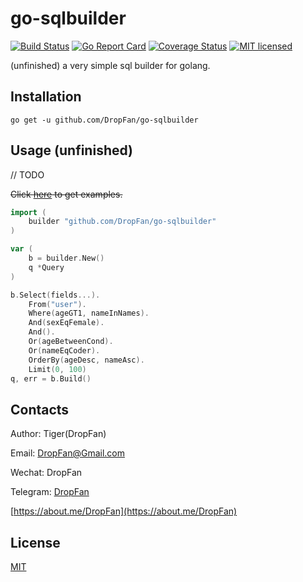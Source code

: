 # go-sqlbuilder

[![Build Status](https://travis-ci.org/DropFan/go-sqlbuilder.svg?branch=master)](https://travis-ci.org/DropFan/go-sqlbuilder)
[![Go Report Card](https://goreportcard.com/badge/github.com/DropFan/go-sqlbuilder)](https://goreportcard.com/report/github.com/DropFan/go-sqlbuilder)
[![Coverage Status](https://coveralls.io/repos/github/DropFan/go-sqlbuilder/badge.svg?branch=master)](https://coveralls.io/github/DropFan/go-sqlbuilder?branch=master)
[![MIT licensed](https://img.shields.io/badge/license-MIT-blue.svg)](https://github.com/DropFan/go-sqlbuilder/blob/master/LICENSE)


(unfinished) a very simple sql builder for golang.

## Installation

`go get -u github.com/DropFan/go-sqlbuilder`

## Usage (unfinished)

// TODO

~~Click [here](https://github.com/DropFan/go-sqlbuilder/tree/master/examples) to get examples.~~

```go
import (
    builder "github.com/DropFan/go-sqlbuilder"
)

var (
    b = builder.New()
    q *Query
)

b.Select(fields...).
    From("user").
    Where(ageGT1, nameInNames).
    And(sexEqFemale).
    And().
    Or(ageBetweenCond).
    Or(nameEqCoder).
    OrderBy(ageDesc, nameAsc).
    Limit(0, 100)
q, err = b.Build()

```

## Contacts

Author: Tiger(DropFan)

Email: <DropFan@Gmail.com>

Wechat: DropFan

Telegram: [DropFan](https://telegram.me/DropFan)

[https://about.me/DropFan](https://about.me/DropFan)

## License

[MIT](https://github.com/DropFan/go-sqlbuilder/blob/master/LICENSE)

